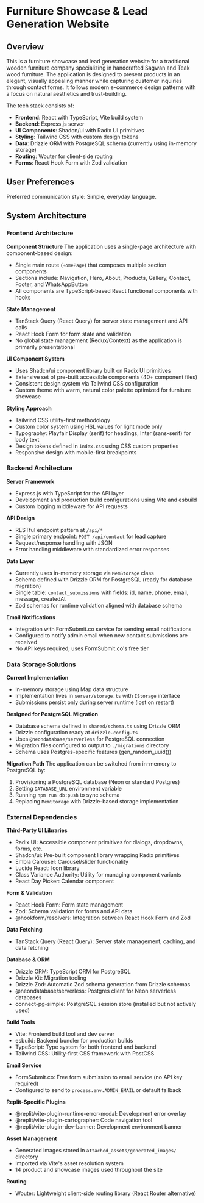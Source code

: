 # Furniture Showcase & Lead Generation Website

## Overview

This is a furniture showcase and lead generation website for a traditional wooden furniture company specializing in handcrafted Sagwan and Teak wood furniture. The application is designed to present products in an elegant, visually appealing manner while capturing customer inquiries through contact forms. It follows modern e-commerce design patterns with a focus on natural aesthetics and trust-building.

The tech stack consists of:
- **Frontend**: React with TypeScript, Vite build system
- **Backend**: Express.js server
- **UI Components**: Shadcn/ui with Radix UI primitives
- **Styling**: Tailwind CSS with custom design tokens
- **Data**: Drizzle ORM with PostgreSQL schema (currently using in-memory storage)
- **Routing**: Wouter for client-side routing
- **Forms**: React Hook Form with Zod validation

## User Preferences

Preferred communication style: Simple, everyday language.

## System Architecture

### Frontend Architecture

**Component Structure**
The application uses a single-page architecture with component-based design:
- Single main route (`HomePage`) that composes multiple section components
- Sections include: Navigation, Hero, About, Products, Gallery, Contact, Footer, and WhatsAppButton
- All components are TypeScript-based React functional components with hooks

**State Management**
- TanStack Query (React Query) for server state management and API calls
- React Hook Form for form state and validation
- No global state management (Redux/Context) as the application is primarily presentational

**UI Component System**
- Uses Shadcn/ui component library built on Radix UI primitives
- Extensive set of pre-built accessible components (40+ component files)
- Consistent design system via Tailwind CSS configuration
- Custom theme with warm, natural color palette optimized for furniture showcase

**Styling Approach**
- Tailwind CSS utility-first methodology
- Custom color system using HSL values for light mode only
- Typography: Playfair Display (serif) for headings, Inter (sans-serif) for body text
- Design tokens defined in `index.css` using CSS custom properties
- Responsive design with mobile-first breakpoints

### Backend Architecture

**Server Framework**
- Express.js with TypeScript for the API layer
- Development and production build configurations using Vite and esbuild
- Custom logging middleware for API requests

**API Design**
- RESTful endpoint pattern at `/api/*`
- Single primary endpoint: `POST /api/contact` for lead capture
- Request/response handling with JSON
- Error handling middleware with standardized error responses

**Data Layer**
- Currently uses in-memory storage via `MemStorage` class
- Schema defined with Drizzle ORM for PostgreSQL (ready for database migration)
- Single table: `contact_submissions` with fields: id, name, phone, email, message, createdAt
- Zod schemas for runtime validation aligned with database schema

**Email Notifications**
- Integration with FormSubmit.co service for sending email notifications
- Configured to notify admin email when new contact submissions are received
- No API keys required; uses FormSubmit.co's free tier

### Data Storage Solutions

**Current Implementation**
- In-memory storage using Map data structure
- Implementation lives in `server/storage.ts` with `IStorage` interface
- Submissions persist only during server runtime (lost on restart)

**Designed for PostgreSQL Migration**
- Database schema defined in `shared/schema.ts` using Drizzle ORM
- Drizzle configuration ready at `drizzle.config.ts`
- Uses `@neondatabase/serverless` for PostgreSQL connection
- Migration files configured to output to `./migrations` directory
- Schema uses Postgres-specific features (gen_random_uuid())

**Migration Path**
The application can be switched from in-memory to PostgreSQL by:
1. Provisioning a PostgreSQL database (Neon or standard Postgres)
2. Setting `DATABASE_URL` environment variable
3. Running `npm run db:push` to sync schema
4. Replacing `MemStorage` with Drizzle-based storage implementation

### External Dependencies

**Third-Party UI Libraries**
- Radix UI: Accessible component primitives for dialogs, dropdowns, forms, etc.
- Shadcn/ui: Pre-built component library wrapping Radix primitives
- Embla Carousel: Carousel/slider functionality
- Lucide React: Icon library
- Class Variance Authority: Utility for managing component variants
- React Day Picker: Calendar component

**Form & Validation**
- React Hook Form: Form state management
- Zod: Schema validation for forms and API data
- @hookform/resolvers: Integration between React Hook Form and Zod

**Data Fetching**
- TanStack Query (React Query): Server state management, caching, and data fetching

**Database & ORM**
- Drizzle ORM: TypeScript ORM for PostgreSQL
- Drizzle Kit: Migration tooling
- Drizzle Zod: Automatic Zod schema generation from Drizzle schemas
- @neondatabase/serverless: Postgres client for Neon serverless databases
- connect-pg-simple: PostgreSQL session store (installed but not actively used)

**Build Tools**
- Vite: Frontend build tool and dev server
- esbuild: Backend bundler for production builds
- TypeScript: Type system for both frontend and backend
- Tailwind CSS: Utility-first CSS framework with PostCSS

**Email Service**
- FormSubmit.co: Free form submission to email service (no API key required)
- Configured to send to `process.env.ADMIN_EMAIL` or default fallback

**Replit-Specific Plugins**
- @replit/vite-plugin-runtime-error-modal: Development error overlay
- @replit/vite-plugin-cartographer: Code navigation tool
- @replit/vite-plugin-dev-banner: Development environment banner

**Asset Management**
- Generated images stored in `attached_assets/generated_images/` directory
- Imported via Vite's asset resolution system
- 14 product and showcase images used throughout the site

**Routing**
- Wouter: Lightweight client-side routing library (React Router alternative)